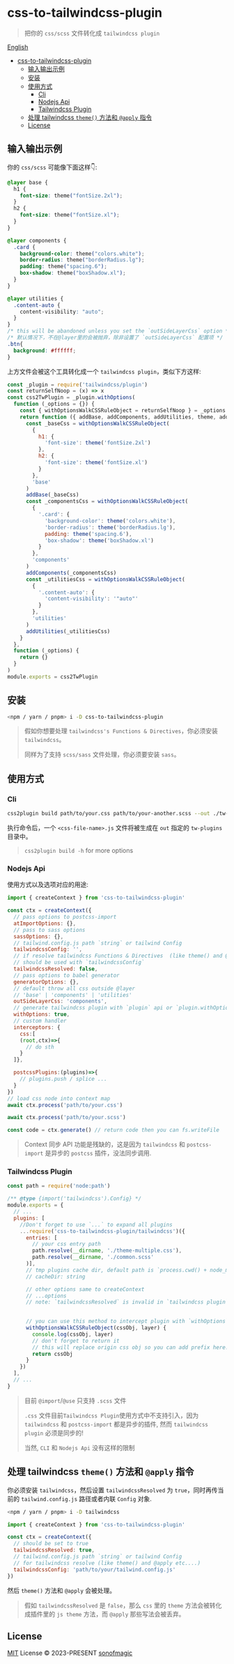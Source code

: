 # css-to-tailwindcss-plugin

> 把你的 `css/scss` 文件转化成 `tailwindcss plugin`

[English](./README.md)

- [css-to-tailwindcss-plugin](#css-to-tailwindcss-plugin)
  - [输入输出示例](#输入输出示例)
  - [安装](#安装)
  - [使用方式](#使用方式)
    - [Cli](#cli)
    - [Nodejs Api](#nodejs-api)
    - [Tailwindcss Plugin](#tailwindcss-plugin)
  - [处理 tailwindcss `theme()` 方法和 `@apply` 指令](#处理-tailwindcss-theme-方法和-apply-指令)
  - [License](#license)

## 输入输出示例

你的 `css/scss` 可能像下面这样👇:

```css
@layer base {
  h1 {
    font-size: theme("fontSize.2xl");
  }
  h2 {
    font-size: theme("fontSize.xl");
  }
}

@layer components {
  .card {
    background-color: theme("colors.white");
    border-radius: theme("borderRadius.lg");
    padding: theme("spacing.6");
    box-shadow: theme("boxShadow.xl");
  }
}

@layer utilities {
  .content-auto {
    content-visibility: "auto";
  }
}
/* this will be abandoned unless you set the `outSideLayerCss` option */
/* 默认情况下，不在@layer里的会被抛弃，除非设置了 `outSideLayerCss` 配置项 */
.btn{
  background: #ffffff;
}
```

上方文件会被这个工具转化成一个 `tailwindcss plugin`，类似下方这样:

```js
const _plugin = require('tailwindcss/plugin')
const returnSelfNoop = (x) => x
const css2TwPlugin = _plugin.withOptions(
  function (_options = {}) {
    const { withOptionsWalkCSSRuleObject = returnSelfNoop } = _options
    return function ({ addBase, addComponents, addUtilities, theme, addVariant, config, corePlugins, e, matchComponents, matchUtilities, matchVariant }) {
      const _baseCss = withOptionsWalkCSSRuleObject(
        {
          h1: {
            'font-size': theme('fontSize.2xl')
          },
          h2: {
            'font-size': theme('fontSize.xl')
          }
        },
        'base'
      )
      addBase(_baseCss)
      const _componentsCss = withOptionsWalkCSSRuleObject(
        {
          '.card': {
            'background-color': theme('colors.white'),
            'border-radius': theme('borderRadius.lg'),
            padding: theme('spacing.6'),
            'box-shadow': theme('boxShadow.xl')
          }
        },
        'components'
      )
      addComponents(_componentsCss)
      const _utilitiesCss = withOptionsWalkCSSRuleObject(
        {
          '.content-auto': {
            'content-visibility': '"auto"'
          }
        },
        'utilities'
      )
      addUtilities(_utilitiesCss)
    }
  },
  function (_options) {
    return {}
  }
)
module.exports = css2TwPlugin
```

## 安装

```bash
<npm / yarn / pnpm> i -D css-to-tailwindcss-plugin
```

> 假如你想要处理 `tailwindcss's Functions & Directives`，你必须安装 `tailwindcss`。
>
> 同样为了支持 `scss/sass` 文件处理，你必须要安装 `sass`。

## 使用方式

### Cli

```bash
css2plugin build path/to/your.css path/to/your-another.scss --out ./tw-plugins
```

执行命令后，一个 `<css-file-name>.js` 文件将被生成在 `out` 指定的 `tw-plugins` 目录中。

> `css2plugin build -h` for more options

### Nodejs Api

使用方式以及选项对应的用途:

```js
import { createContext } from 'css-to-tailwindcss-plugin'

const ctx = createContext({
  // pass options to postcss-import
  atImportOptions: {},
  // pass to sass options
  sassOptions: {},
  // tailwind.config.js path `string` or tailwind Config
  tailwindcssConfig: '',
  // if resolve tailwindcss Functions & Directives  (like theme() and @apply etc....)
  // should be used with `tailwindcssConfig`
  tailwindcssResolved: false,
  // pass options to babel generator
  generatorOptions: {},
  // default throw all css outside @layer
  // 'base' | 'components' | 'utilities'
  outSideLayerCss: 'components',
  // generate tailwindcss plugin with `plugin` api or `plugin.withOptions` api
  withOptions: true,
  // custom handler
  interceptors: {
    css:[
    (root,ctx)=>{
      // do sth
    }
  ]},

  postcssPlugins:(plugins)=>{
    // plugins.push / splice ...
  }
})
// load css node into context map
await ctx.process('path/to/your.css')

await ctx.process('path/to/your.scss')

const code = ctx.generate() // return code then you can fs.writeFile
```

> Context 同步 API 功能是残缺的，这是因为 `tailwindcss` 和 `postcss-import` 是异步的 `postcss` 插件，没法同步调用.

### Tailwindcss Plugin

```js
const path = require('node:path')

/** @type {import('tailwindcss').Config} */
module.exports = {
  // ...
  plugins: [
    //Don't forget to use `...` to expand all plugins
    ...require('css-to-tailwindcss-plugin/tailwindcss')({
      entries: [
        // your css entry path
        path.resolve(__dirname, './theme-multiple.css'), 
        path.resolve(__dirname, './common.scss'
      )],
      // tmp plugins cache dir, default path is `process.cwd() + node_modules/.css-to-tailwindcss-plugin`
      // cacheDir: string

      // other options same to createContext
      // ...options
      // note: `tailwindcssResolved` is invalid in `tailwindcss plugin`, because `tailwindcss` is an async postcss plugin, while `tailwindcss plugin` **MUST** be sync!
      

      // you can use this method to intercept plugin with `withOptions`
      withOptionsWalkCSSRuleObject(cssObj, layer) {
        console.log(cssObj, layer)
        // don't forget to return it
        // this will replace origin css obj so you can add prefix here!
        return cssObj
      }
    })
  ],
  // ...
}
```

> 目前 `@import`/`@use` 只支持 `.scss` 文件
>
> `.css` 文件目前`Tailwindcss Plugin`使用方式中不支持引入，因为 `tailwindcss` 和 `postcss-import` 都是异步的插件, 然而 `tailwindcss plugin` 必须是同步的!
>
> 当然, `CLI` 和 `Nodejs Api` 没有这样的限制

## 处理 tailwindcss `theme()` 方法和 `@apply` 指令

你必须安装 `tailwindcss`，然后设置 `tailwindcssResolved` 为 `true`，同时再传当前的 `tailwind.config.js` 路径或者内联 `Config` 对象.

```bash
<npm / yarn / pnpm> i -D tailwindcss
```

```js
import { createContext } from 'css-to-tailwindcss-plugin'

const ctx = createContext({
  // should be set to true
  tailwindcssResolved: true,
  // tailwind.config.js path `string` or tailwind Config
  // for tailwindcss resolve (like theme() and @apply etc....)
  tailwindcssConfig: 'path/to/your/tailwind.config.js'
})
```

然后 `theme()` 方法和 `@apply` 会被处理。

> 假如 `tailwindcssResolved` 是 `false`，那么 `css` 里的 `theme` 方法会被转化成插件里的 `js theme` 方法，而 `@apply` 那些写法会被丢弃。

## License

[MIT](./LICENSE) License &copy; 2023-PRESENT [sonofmagic](https://github.com/sonofmagic)
